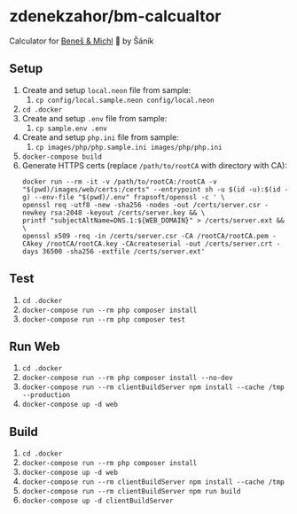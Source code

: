 # zdenekzahor/bm-calcualtor

Calculator for [Beneš & Michl](https://www.benes-michl.cz/) 🧮 by Šáník

## Setup

1. Create and setup `local.neon` file from sample:
    1. `cp config/local.sample.neon config/local.neon`
1. `cd .docker`
1. Create and setup `.env` file from sample:
   1. `cp sample.env .env`
1. Create and setup `php.ini` file from sample:
   1. `cp images/php/php.sample.ini images/php/php.ini`
1. `docker-compose build`
1. Generate HTTPS certs (replace `/path/to/rootCA` with directory with CA):
   ```
   docker run --rm -it -v /path/to/rootCA:/rootCA -v "$(pwd)/images/web/certs:/certs" --entrypoint sh -u $(id -u):$(id -g) --env-file "$(pwd)/.env" frapsoft/openssl -c ' \
   openssl req -utf8 -new -sha256 -nodes -out /certs/server.csr -newkey rsa:2048 -keyout /certs/server.key && \
   printf "subjectAltName=DNS.1:${WEB_DOMAIN}" > /certs/server.ext && \
   openssl x509 -req -in /certs/server.csr -CA /rootCA/rootCA.pem -CAkey /rootCA/rootCA.key -CAcreateserial -out /certs/server.crt -days 36500 -sha256 -extfile /certs/server.ext'
   ```

## Test

1. `cd .docker`
1. `docker-compose run --rm php composer install`
1. `docker-compose run --rm php composer test`

## Run Web
1. `cd .docker`
1. `docker-compose run --rm php composer install --no-dev`
1. `docker-compose run --rm clientBuildServer npm install --cache /tmp --production`
1. `docker-compose up -d web`

## Build
1. `cd .docker`
1. `docker-compose run --rm php composer install`
1. `docker-compose up -d web`
1. `docker-compose run --rm clientBuildServer npm install --cache /tmp`
1. `docker-compose run --rm clientBuildServer npm run build`
1. `docker-compose up -d clientBuildServer`
